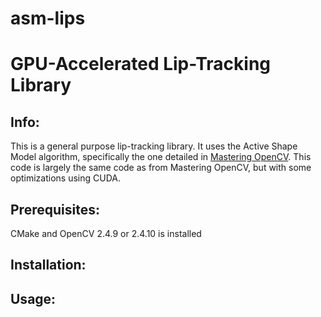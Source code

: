 # asm-lips
GPU-Accelerated Lip-Tracking Library
============
Info:
---------------------
This is a general purpose lip-tracking library. 
It uses the Active Shape Model algorithm, specifically the one detailed in [Mastering OpenCV](http://www.amazon.com/Mastering-OpenCV-Practical-Computer-Projects/dp/1849517827). 
This code is largely the same code as from Mastering OpenCV, but with some optimizations using CUDA.


Prerequisites:
---------------------
CMake and OpenCV 2.4.9 or 2.4.10 is installed


Installation:
---------------------


Usage:
---------------------
